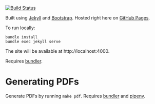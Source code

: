 [![Build Status](https://travis-ci.org/craiga/craiga.id.au.svg?branch=master)](https://travis-ci.org/craiga/craiga.id.au)

Built using [Jekyll](https://jekyllrb.com) and [Bootstrap](https://getbootstrap.com). Hosted right here on [GitHub Pages](https://pages.github.com).

To run locally:

    bundle install
    bundle exec jekyll serve

The site will be available at http://localhost:4000.

Requires [bundler](https://bundler.io).

# Generating PDFs

Generate PDFs by running `make pdf`. Requires [bundler](https://bundler.io) and [pipenv](https://pipenv.readthedocs.io/en/latest/).
